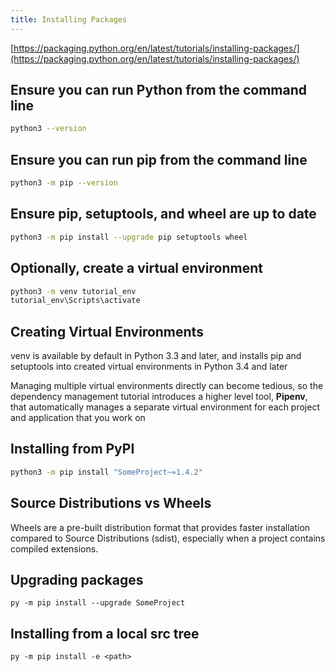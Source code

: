 ```yaml
---
title: Installing Packages
---
```


[https://packaging.python.org/en/latest/tutorials/installing-packages/](https://packaging.python.org/en/latest/tutorials/installing-packages/)

## Ensure you can run Python from the command line

```bash
python3 --version
```

## Ensure you can run pip from the command line

```bash
python3 -m pip --version
```


## Ensure pip, setuptools, and wheel are up to date

```bash
python3 -m pip install --upgrade pip setuptools wheel
```

## Optionally, create a virtual environment

```bash
python3 -m venv tutorial_env
tutorial_env\Scripts\activate
```

## Creating Virtual Environments

venv is available by default in Python 3.3 and later, and installs pip and setuptools into created virtual environments in Python 3.4 and later

Managing multiple virtual environments directly can become tedious, so the dependency management tutorial introduces a higher level tool, **Pipenv**, that automatically manages a separate virtual environment for each project and application that you work on

## Installing from PyPI

```bash
python3 -m pip install "SomeProject~=1.4.2"
```

## Source Distributions vs Wheels

Wheels are a pre-built distribution format that provides faster installation compared to Source Distributions (sdist), especially when a project contains compiled extensions.

## Upgrading packages

```
py -m pip install --upgrade SomeProject
```

## Installing from a local src tree

```
py -m pip install -e <path>
```
